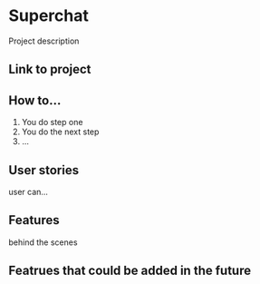 # Superchat

Project description

## Link to project

## How to...

1. You do step one
2. You do the next step
3. ...

## User stories

user can...

## Features

behind the scenes

## Featrues that could be added in the future
